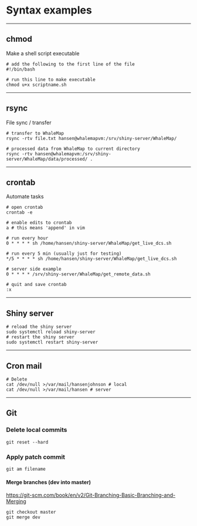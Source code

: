 # Syntax examples
***

## chmod
Make a shell script executable

```
# add the following to the first line of the file
#!/bin/bash

# run this line to make executable
chmod u+x scriptname.sh
```

***

## rsync
File sync / transfer

```
# transfer to WhaleMap
rsync -rtv file.txt hansen@whalemapvm:/srv/shiny-server/WhaleMap/
```

```
# processed data from WhaleMap to current directory
rsync -rtv hansen@whalemapvm:/srv/shiny-server/WhaleMap/data/processed/ .
```


***

## crontab
Automate tasks

```
# open crontab
crontab -e

# enable edits to crontab
a # this means 'append' in vim

# run every hour
0 * * * * sh /home/hansen/shiny-server/WhaleMap/get_live_dcs.sh

# run every 5 min (usually just for testing)
*/5 * * * * sh /home/hansen/shiny-server/WhaleMap/get_live_dcs.sh

# server side example
0 * * * * /srv/shiny-server/WhaleMap/get_remote_data.sh

# quit and save crontab
:x
```
***
## Shiny server

```
# reload the shiny server
sudo systemctl reload shiny-server
# restart the shiny server
sudo systemctl restart shiny-server
```

***

## Cron mail

```
# Delete
cat /dev/null >/var/mail/hansenjohnson # local
cat /dev/null >/var/mail/hansen # server
```
***

## Git

### Delete local commits
```
git reset --hard
```

### Apply patch commit
```
git am filename
```

#### Merge branches (dev into master)
https://git-scm.com/book/en/v2/Git-Branching-Basic-Branching-and-Merging
```
git checkout master
git merge dev
```
